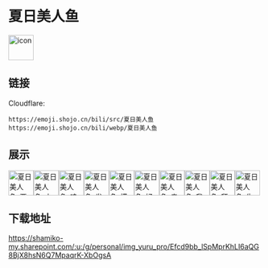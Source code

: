 # 夏日美人鱼
<img src="https://emoji.shojo.cn/bili/src/夏日美人鱼/icon.png" width="50" height="50" alt="icon">

## 链接
Cloudflare:
```
https://emoji.shojo.cn/bili/src/夏日美人鱼
https://emoji.shojo.cn/bili/webp/夏日美人鱼
```
## 展示
<img src="https://emoji.shojo.cn/bili/src/夏日美人鱼/夏日美人鱼-要抱抱.png" width="50" height="50" alt="夏日美人鱼-要抱抱"><img src="https://emoji.shojo.cn/bili/src/夏日美人鱼/夏日美人鱼-上钩.png" width="50" height="50" alt="夏日美人鱼-上钩"><img src="https://emoji.shojo.cn/bili/src/夏日美人鱼/夏日美人鱼-哇.png" width="50" height="50" alt="夏日美人鱼-哇"><img src="https://emoji.shojo.cn/bili/src/夏日美人鱼/夏日美人鱼-发呆.png" width="50" height="50" alt="夏日美人鱼-发呆"><img src="https://emoji.shojo.cn/bili/src/夏日美人鱼/夏日美人鱼-摸鱼.png" width="50" height="50" alt="夏日美人鱼-摸鱼"><img src="https://emoji.shojo.cn/bili/src/夏日美人鱼/夏日美人鱼-好多鱼.png" width="50" height="50" alt="夏日美人鱼-好多鱼"><img src="https://emoji.shojo.cn/bili/src/夏日美人鱼/夏日美人鱼-亲亲.png" width="50" height="50" alt="夏日美人鱼-亲亲"><img src="https://emoji.shojo.cn/bili/src/夏日美人鱼/夏日美人鱼-我不听.png" width="50" height="50" alt="夏日美人鱼-我不听"><img src="https://emoji.shojo.cn/bili/src/夏日美人鱼/夏日美人鱼-拜托.png" width="50" height="50" alt="夏日美人鱼-拜托"><img src="https://emoji.shojo.cn/bili/src/夏日美人鱼/夏日美人鱼-生气.png" width="50" height="50" alt="夏日美人鱼-生气">

## 下载地址

https://shamiko-my.sharepoint.com/:u:/g/personal/img_yuru_pro/Efcd9bb_lSpMprKhLI6aQG8BjX8hsN6Q7MpaqrK-XbOgsA